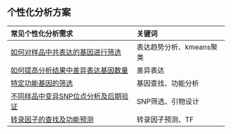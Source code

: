 ##  个性化分析方案
|常见个性化分析需求|关键词|
|:---|:---|
|[如何对样品中共表达的基因进行筛选](personal-analyse/coexpression-gene-screen.md)|表达趋势分析、kmeans聚类|
|[如何提高分析结果中差异表达基因数量](personal-analyse/increase-deg.md)|差异表达|
|[特定功能基因的筛选](personal-analyse/gene-screen.md)|基因查找、功能分析|
|[不同样品中变异SNP位点分析及后期验证](personal-analyse/snp-analyse.md)|SNP筛选、引物设计|
|[转录因子的查找及功能预测](personal-analyse/tf-analyse.md)|转录因子预测、TF|
